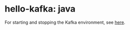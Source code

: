 # hello-kafka: java

For starting and stopping the Kafka environment, see [here](../README.md#start-and-stop-the-kafka-environment).
